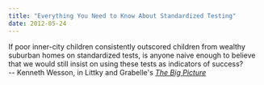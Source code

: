 ```yaml
---
title: "Everything You Need to Know About Standardized Testing"
date: 2012-05-24
---
```

<p>
  If poor inner-city children consistently outscored children from wealthy suburban homes on standardized tests,
  is anyone naive enough to believe that we would still insist on using these tests as indicators of success?
  <br>
  -- Kenneth Wesson,
  in Littky and Grabelle's
  <a href="http://www.amazon.com/The-Big-Picture-Education-Everyones/dp/0871209713/"><em>The Big Picture</em></a>
</p>
